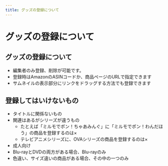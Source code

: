 ```yaml
---
title: グッズの登録について
---
```


# グッズの登録について

## グッズの登録について

-   編集者のみ登録、削除が可能です。
-   登録時はAmazonのASINコードか、商品ページのURLで指定できます
-   サムネイルの表示部分にリンクをドラッグする方法でも登録できます

## 登録してはいけないもの

-   タイトルに関係ないもの
-   関連はあるがシリーズが違うもの
    -   たとえば「ミルモでポン！ちゃあみんぐ」に「ミルモでポン！わんだほう」の商品を登録するのは×
    -   テレビアニメシリーズに、OVAシリーズの商品を登録するのは×
-   成人向け
-   Blu-rayとDVDの両方がある場合、Blu-rayのみ
-   色違い、サイズ違いの商品がある場合、その中の一つのみ

